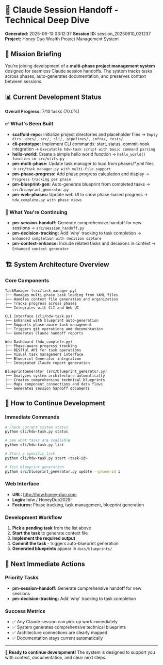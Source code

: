 # 🤝 Claude Session Handoff - Technical Deep Dive

**Generated:** 2025-06-10 03:12:37
**Session ID:** session_20250610_031237
**Project:** Honey Duo Wealth Project Management System

## 🎯 Mission Briefing

You're joining development of a **multi-phase project management system** designed for seamless Claude session handoffs. The system tracks tasks across phases, auto-generates documentation, and preserves context between sessions.

## 📊 Current Development Status

**Overall Progress:** 7/10 tasks (70.0%)

### ✅ What's Been Built
- **scaffold-repo:** Initialize project directories and placeholder files → `Empty dirs: docs/, src/, cli/, pipelines/, infra/, tests/`
- **cli-prototype:** Implement CLI commands: start, status, commit-hook integration → `Executable hdw-task script with basic command parsing`
- **hello-world:** Create a simple hello world function → `hello_world() function in src/utils.py`
- **pm-multi-phase:** Update task manager to load from phases/*.yml files → `src/task_manager.py with multi-file support`
- **pm-phase-progress:** Add phase progress calculation and display → `Progress tracking per phase`
- **pm-blueprint-gen:** Auto-generate blueprint from completed tasks → `src/blueprint_generator.py`
- **pm-web-phases:** Update web UI to show phase-based progress → `hdw_complete.py with phase views`

### 🔄 What You're Continuing
- **pm-session-handoff:** Generate comprehensive handoff for new sessions → `src/session_handoff.py`
- **pm-decision-tracking:** Add 'why' tracking to task completion → `Enhanced completion with decision capture`
- **pm-context-enhance:** Include related tasks and decisions in context → `Enhanced context generator`


## 🏗️ System Architecture Overview

### Core Components
```
TaskManager (src/task_manager.py)
├── Manages multi-phase task loading from YAML files
├── Handles context file generation and organization  
├── Tracks progress across phases
└── Integrates with CLI and Web UI

CLI Interface (cli/hdw-task.py)
├── Enhanced with blueprint auto-generation
├── Supports phase-aware task management
├── Triggers git operations and documentation
└── Generates Claude handoff reports

Web Dashboard (hdw_complete.py)  
├── Phase-aware progress tracking
├── RESTful API for task operations
├── Visual task management interface
├── Blueprint Generator integration
└── Integrated Claude report generation

BlueprintGenerator (src/blueprint_generator.py)
├── Analyzes system architecture automatically
├── Creates comprehensive technical blueprints
├── Maps component connections and data flows
└── Generates session handoff documents
```

## 🚀 How to Continue Development

### Immediate Commands
```bash
# Check current system status
python cli/hdw-task.py status

# See what tasks are available
python cli/hdw-task.py list

# Start a specific task
python cli/hdw-task.py start <task-id>

# Test blueprint generation
python src/blueprint_generator.py update --phase-id 1
```

### Web Interface
- **URL:** http://hdw.honey-duo.com
- **Login:** hdw / HoneyDuo2025!
- **Features:** Phase tracking, task management, blueprint generation

### Development Workflow
1. **Pick a pending task** from the list above
2. **Start the task** to generate context file
3. **Implement the required output** 
4. **Commit the task** - triggers auto-blueprint generation
5. **Generated blueprints** appear in `docs/blueprints/`

## 🎯 Next Immediate Actions

### Priority Tasks
- **pm-session-handoff:** Generate comprehensive handoff for new sessions
- **pm-decision-tracking:** Add 'why' tracking to task completion


### Success Metrics
- ✅ Any Claude session can pick up work immediately  
- ✅ System generates comprehensive technical blueprints
- ✅ Architecture connections are clearly mapped
- ✅ Documentation stays current automatically

---

**🚀 Ready to continue development!** The system is designed to support you with context, documentation, and clear next steps.
